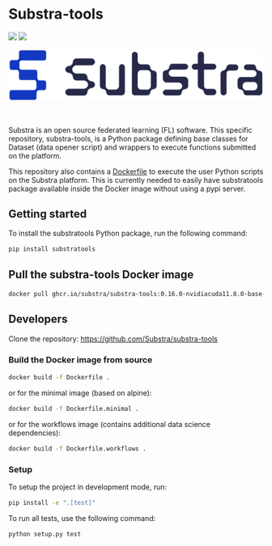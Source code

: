 # Substra-tools

<div align="left">
<a href="https://join.slack.com/t/substra-workspace/shared_invite/zt-1fqnk0nw6-xoPwuLJ8dAPXThfyldX8yA"><img src="https://img.shields.io/badge/chat-on%20slack-blue?logo=slack" /></a> <a href="https://docs.substra.org/en/stable/documentation/substra_tools.html"><img src="https://img.shields.io/badge/read-docs-purple?logo=mdbook" /></a>
<br /><br /></div>

<div align="center">
<picture>
  <object-position: center>
  <source media="(prefers-color-scheme: dark)" srcset="Substra-logo-white.svg">
  <source media="(prefers-color-scheme: light)" srcset="Substra-logo-colour.svg">
  <img alt="Substra" src="Substra-logo-colour.svg" width="500">
</picture>
</div>
<br>
<br>

Substra is an open source federated learning (FL) software. This specific repository, substra-tools, is a Python package defining base classes for Dataset (data opener script) and wrappers to execute functions submitted on the platform.


This repository also contains a [Dockerfile](https://github.com/Substra/substra-tools/pkgs/container/substra-tools) to execute the user
Python scripts on the Substra platform. This is currently needed to easily
have substratools package available inside the Docker image without using a
pypi server.

## Getting started

To install the substratools Python package, run the following command:

```sh
pip install substratools
```

## Pull the substra-tools Docker image

```sh
docker pull ghcr.io/substra/substra-tools:0.16.0-nvidiacuda11.8.0-base-ubuntu22.04-python3.10-workflows
```

## Developers

Clone the repository: <https://github.com/Substra/substra-tools>

### Build the Docker image from source

```sh
docker build -f Dockerfile .
```

or for the minimal image (based on alpine):

```sh
docker build -f Dockerfile.minimal .
```

or for the workflows image (contains additional data science dependencies):

```sh
docker build -f Dockerfile.workflows .
```

### Setup

To setup the project in development mode, run:

```sh
pip install -e ".[test]"
```

To run all tests, use the following command:

```sh
python setup.py test
```
